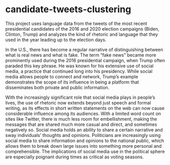# candidate-tweets-clustering

This project uses language data from the tweets of the most recent presidential candidates of the 2016 and 2020 election campaigns (Biden, Clinton, Trump) and analyzes the kind of rhetoric and language that they used in the year leading up to the election days.

In the U.S., there has become a regular narrative of distinguishing between what is real news and what is fake. The term “fake news” became more prominently used during the 2016 presidential campaign, when Trump often paraded this key phrase. He was known for his extensive use of social media, a practice that continued long into his presidency. While social media allows people to connect and network, Trump’s example demonstrates the scope of its influence in being a platform that disseminates both private and public information.  

With the increasingly significant role that social media plays in people’s lives, the use of rhetoric now extends beyond just speech and formal writing, as its effects in short written statements on the web can now cause considerable influence among its audiences. With a limited word count on sites like Twitter, there is much less room for embellishment, making the messages that are shared much more casual and direct, and sometimes negatively so. Social media holds an ability to share a certain narrative and sway individuals’ thoughts and opinions. Politicians are increasingly using social media to share information and opinions to the national public, which allows them to break down large issues into something more personal and comprehensible. The implications of social media use in the political sphere are especially poignant during times as critical as voting seasons. 
